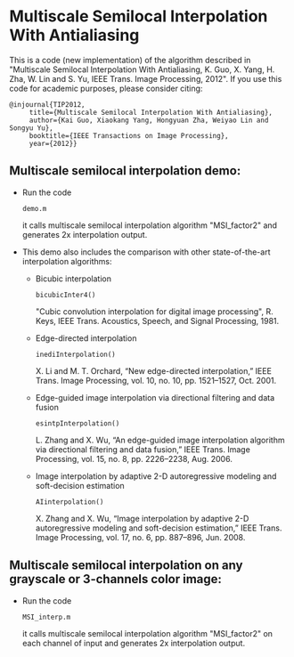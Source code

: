 # Multiscale Semilocal Interpolation With Antialiasing

This is a code (new implementation) of the algorithm described in "Multiscale Semilocal Interpolation With Antialiasing, K. Guo, X. Yang, H. Zha, W. Lin and S. Yu, IEEE Trans. Image Processing, 2012". If you use this code for academic purposes, please consider citing:

```
@injournal{TIP2012,
 	 title={Multiscale Semilocal Interpolation With Antialiasing},
 	 author={Kai Guo, Xiaokang Yang, Hongyuan Zha, Weiyao Lin and Songyu Yu},
 	 booktitle={IEEE Transactions on Image Processing},
 	 year={2012}}
```

## Multiscale semilocal interpolation demo:
- Run the code 
    ```
    demo.m
    ```
    it calls multiscale semilocal interpolation algorithm "MSI_factor2" and generates 2x interpolation output.
    
- This demo also includes the comparison with other state-of-the-art interpolation algorithms:
     - Bicubic interpolation
        ```
        bicubicInter4()
        ```
        "Cubic convolution interpolation for digital image processing", R. Keys, IEEE Trans. Acoustics, Speech, and Signal Processing, 1981.
     
     - Edge-directed interpolation
        ```
        inediInterpolation()
        ```
        X. Li and M. T. Orchard, “New edge-directed interpolation,” IEEE Trans. Image Processing, vol. 10, no. 10, pp. 1521–1527, Oct. 2001.
     
     - Edge-guided image interpolation via directional filtering and data fusion
        ```
        esintpInterpolation()
        ```
        L. Zhang and X. Wu, “An edge-guided image interpolation algorithm via directional filtering and data fusion,” IEEE Trans. Image Processing, vol. 15, no. 8, pp. 2226–2238, Aug. 2006.
     
     - Image interpolation by adaptive 2-D autoregressive modeling and soft-decision estimation
        ```
        AIinterpolation()
        ```
        X. Zhang and X. Wu, “Image interpolation by adaptive 2-D autoregressive modeling and soft-decision estimation,” IEEE Trans. Image Processing, vol. 17, no. 6, pp. 887–896, Jun. 2008.
     
## Multiscale semilocal interpolation on any grayscale or 3-channels color image:
- Run the code 
  ```
  MSI_interp.m
  ```
  it calls multiscale semilocal interpolation algorithm "MSI_factor2" on each channel of input and generates 2x interpolation output.
